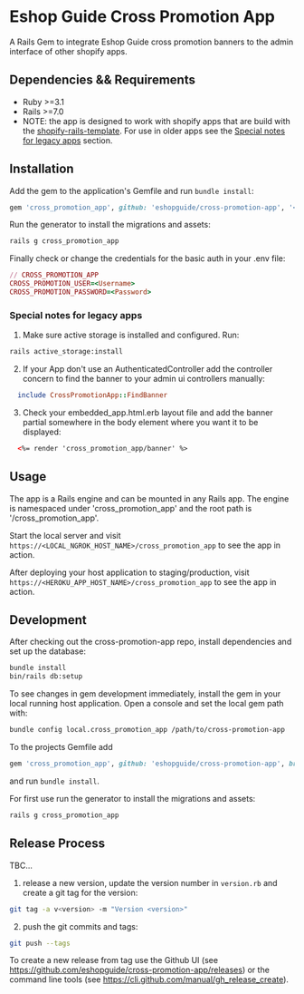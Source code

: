 # Eshop Guide Cross Promotion App

A Rails Gem to integrate Eshop Guide cross promotion banners to the admin interface of other shopify apps.

## Dependencies && Requirements
* Ruby >=3.1
* Rails >=7.0
* NOTE: the app is designed to work with shopify apps that are build with the [shopify-rails-template](https://github.com/eshopguide/shopify_rails_template).
  For use in older apps see the [Special notes for legacy apps](#special-notes-for-legacy-apps) section.

## Installation

Add the gem to the application's Gemfile and run `bundle install`:
```ruby
gem 'cross_promotion_app', github: 'eshopguide/cross-promotion-app', '<Version>'
```

Run the generator to install the migrations and assets:
```bash
rails g cross_promotion_app
```

Finally check or change the credentials for the basic auth in your .env file:
```ruby
// CROSS_PROMOTION_APP
CROSS_PROMOTION_USER=<Username>
CROSS_PROMOTION_PASSWORD=<Password>
```

### Special notes for legacy apps

1. Make sure active storage is installed and configured. Run:
```bash
rails active_storage:install
```
2. If your App don't use an AuthenticatedController add the controller concern to find the banner to your admin ui controllers manually:
```ruby
  include CrossPromotionApp::FindBanner
```
3. Check your embedded_app.html.erb layout file and add the banner partial somewhere in the body element where you want it to be displayed:
```html
  <%= render 'cross_promotion_app/banner' %>
```

## Usage
The app is a Rails engine and can be mounted in any Rails app. The engine is namespaced under 'cross_promotion_app' and the root path is '/cross_promotion_app'.

Start the local server and visit `https://<LOCAL_NGROK_HOST_NAME>/cross_promotion_app` to see the app in action.

After deploying your host application to staging/production, visit `https://<HEROKU_APP_HOST_NAME>/cross_promotion_app` to see the app in action.

## Development
After checking out the cross-promotion-app repo, install dependencies and set up the database:
```bash
bundle install
bin/rails db:setup
```

To see changes in gem development immediately, install the gem in your local running host application. Open a console and set the local gem path with:
```bash
bundle config local.cross_promotion_app /path/to/cross-promotion-app
```
To the projects Gemfile add 
```ruby
gem 'cross_promotion_app', github: 'eshopguide/cross-promotion-app', branch: '<current local branch>'
```

and run `bundle install`.

For first use run the generator to install the migrations and assets:

```bash
rails g cross_promotion_app
```

## Release Process
TBC...

1. release a new version, update the version number in `version.rb` and create a git tag for the version:
```bash
git tag -a v<version> -m "Version <version>"
```
2. push the git commits and tags:
```bash
git push --tags
```


To create a new release from tag use the Github UI (see https://github.com/eshopguide/cross-promotion-app/releases)
or the command line tools (see https://cli.github.com/manual/gh_release_create).